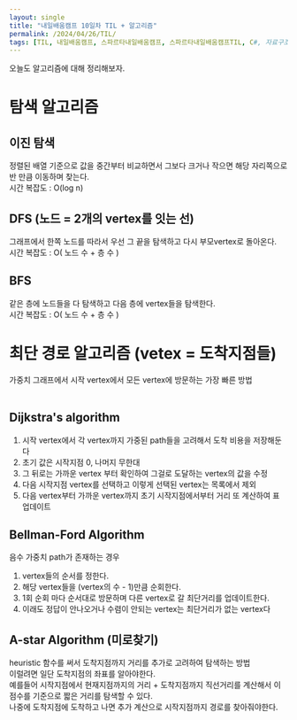 ```yaml
---
layout: single
title: "내일배움캠프 10일차 TIL + 알고리즘"
permalink: /2024/04/26/TIL/
tags: [TIL, 내일배움캠프, 스파르타내일배움캠프, 스파르타내일배움캠프TIL, C#, 자료구조, 알고리즘]
---
```


오늘도 알고리즘에 대해 정리해보자.<br>
# 탐색 알고리즘
## 이진 탐색
정렬된 배열 기준으로 값을 중간부터 비교하면서 그보다 크거나 작으면 해당 자리쪽으로 반 만큼 이동하며 찾는다.<br>
시간 복잡도 : O(log n)

## DFS (노드 = 2개의 vertex를 잇는 선)
그래프에서 한쪽 노드를 따라서 우선 그 끝을 탐색하고 다시 부모vertex로 돌아온다.<br>
시간 복잡도 : O( 노드 수 + 층 수 )

## BFS
같은 층에 노드들을 다 탐색하고 다음 층에 vertex들을 탐색한다.<br>
시간 복잡도 : O( 노드 수 + 층 수 )

# 최단 경로 알고리즘 (vetex = 도착지점들)
가중치 그래프에서 시작 vertex에서 모든 vertex에 방문하는 가장 빠른 방법<br><br>

## Dijkstra's algorithm
1. 시작 vertex에서 각 vertex까지 가중된 path들을 고려해서 도착 비용을 저장해둔다
2. 초기 값은 시작지점 0, 나머지 무한대
3. 그 뒤로는 가까운 vertex 부터 확인하여 그걸로 도달하는 vertex의 값을 수정
4. 다음 시작지점 vertex를 선택하고 이렇게 선택된 vertex는 목록에서 제외
5. 다음 vertex부터 가까운 vertex까지 초기 시작지점에서부터 거리 또 계산하여 표 업데이트

## Bellman-Ford Algorithm
음수 가중치 path가 존재하는 경우
1. vertex들의 순서를 정한다.
2. 해당 vertex들을 (vertex의 수 - 1)만큼 순회한다.
3. 1회 순회 마다 순서대로 방문하며 다른 vertex로 갈 최단거리를 업데이트한다.
4. 이래도 정답이 안나오거나 수렴이 안되는 vertex는 최단거리가 없는 vertex다

## A-star Algorithm (미로찾기)
heuristic 함수를 써서 도착지점까지 거리를 추가로 고려하여 탐색하는 방법<br>
이럴려면 일단 도착지점의 좌표를 알아야한다.<br>
예를들어 시작지점에서 현재지점까지의 거리 + 도착지점까지 직선거리를 계산해서 이 점수를 기준으로 짧은 거리를 탐색할 수 있다.<br>
나중에 도착지점에 도착하고 나면 추가 계산으로 시작지점까지 경로를 찾아줘야한다.


